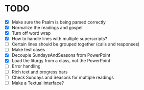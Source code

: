 # TODO

- [X] Make sure the Psalm is being parsed correctly
- [x] Normalize the readings and gospel
- [x] Turn off word wrap
- [x] How to handle lines with multiple superscripts?
- [ ] Certain lines should be grouped together (calls and responses)
- [ ] Make test cases
- [x] Decouple SundaysAndSeasons from PowerPoint
- [x] Load the liturgy from a class, not the PowerPoint
- [ ] Error handling
- [ ] Rich text and progress bars
- [ ] Check Sundays and Seasons for multiple readings
- [ ] Make a Textual interface?
